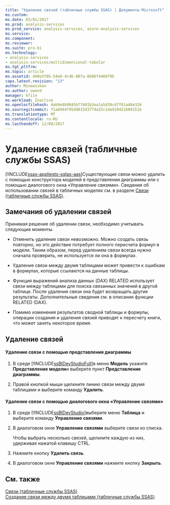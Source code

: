 ```yaml
---
title: "Удаление связей (табличные службы SSAS) | Документы Microsoft"
ms.custom: 
ms.date: 03/01/2017
ms.prod: analysis-services
ms.prod_service: analysis-services, azure-analysis-services
ms.service: 
ms.component: 
ms.reviewer: 
ms.suite: pro-bi
ms.technology:
- analysis-services
- analysis-services/multidimensional-tabular
ms.tgt_pltfrm: 
ms.topic: article
ms.assetid: d40e3f05-54e8-4c4b-807a-0b06f446079b
caps.latest.revision: "13"
author: Minewiskan
ms.author: owend
manager: kfile
ms.workload: Inactive
ms.openlocfilehash: 4ab9e8b9845b77601b2ea1a5d39cd7f81a48e326
ms.sourcegitcommit: f1a6944f95dd015d3774a25c14a919421b09151b
ms.translationtype: MT
ms.contentlocale: ru-RU
ms.lasthandoff: 12/08/2017
---
```

# <a name="delete-relationships-ssas-tabular"></a>Удаление связей (табличные службы SSAS)
[!INCLUDE[ssas-appliesto-sqlas-aas](../../includes/ssas-appliesto-sqlas-aas.md)]Существующие связи можно удалить с помощью конструктора моделей в представлении диаграммы или с помощью диалогового окна «Управление связями». Сведения об использовании связей в табличных моделях см. в разделе [Связи (табличные службы SSAS)](../../analysis-services/tabular-models/relationships-ssas-tabular.md).  
  
## <a name="considerations-for-deleting-relationships"></a>Замечания об удалении связей  
 Принимая решение об удалении связи, необходимо учитывать следующие моменты.  
  
-   Отменить удаление связи невозможно. Можно создать связь повторно, но это действие потребует полного пересчета формул в модели. Таким образом, перед удалением связи всегда нужно сначала проверить, не используется ли она в формулах.  
  
-   Удаление связи между двумя таблицами может привести к ошибкам в формулах, которые ссылаются на данные таблицы.  
  
-   Функция выражений анализа данных (DAX) RELATED использует связи между таблицами для поиска связанных значений в другой таблице. После удаления связи она будет возвращать другие результаты. Дополнительные сведения см. в описании функции RELATED (DAX).  
  
-   Помимо изменения результатов сводной таблицы и формулы, операции создания и удаления связей приводят к пересчету книги, что может занять некоторое время.  
  
## <a name="delete-relationships"></a>Удаление связей  
  
#### <a name="to-delete-a-relationship-by-using-diagram-view"></a>Удаление связи с помощью представления диаграммы  
  
1.  В среде [!INCLUDE[ssBIDevStudioFull](../../includes/ssbidevstudiofull-md.md)]в меню **Модель** укажите **Представление модели**и выберите пункт **Представление диаграммы**.  
  
2.  Правой кнопкой мыши щелкните линию связи между двумя таблицами и выберите команду **Удалить**.  
  
#### <a name="to-delete-a-relationship-by-using-the-manage-relationships-dialog-box"></a>Удаление связи с помощью диалогового окна «Управление связями»  
  
1.  В среде [!INCLUDE[ssBIDevStudio](../../includes/ssbidevstudio-md.md)]выберите меню **Таблица** и выберите команду **Управление связями**.  
  
2.  В диалоговом окне **Управление связями** выберите связи из списка.  
  
     Чтобы выбрать несколько связей, щелкните каждую из них, удерживая нажатой клавишу CTRL.  
  
3.  Нажмите кнопку **Удалить связь**.  
  
4.  В диалоговом окне **Управление связями** нажмите кнопку **Закрыть**.  
  
## <a name="see-also"></a>См. также  
 [Связи (табличные службы SSAS)](../../analysis-services/tabular-models/relationships-ssas-tabular.md)   
 [Создание связи между двумя таблицами (табличные службы SSAS)](../../analysis-services/tabular-models/create-a-relationship-between-two-tables-ssas-tabular.md)  
  
  
